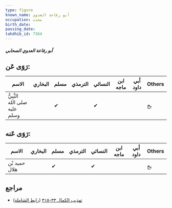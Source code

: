 ```yaml
---
type: figure
known_name: أبو رفاعة العدوي
occupation: محدث
birth_date:
passing_date:
tahdhib_id: 7364
---
```

##### أبو رفاعة العدوي الصحابي

## رَوَى عَن:
| الاسم                         | البخاري | مسلم | الترمذي | النسائي | ابن ماجه | أبي داود | Others |
| ----------------------------- | ------- | ---- | ------- | ------- | -------- | -------- | ------ |
| النَّبِيُّ صلى الله عليه وسلم |         | ✔    |         | ✔       |          |          | بخ     |
## رَوَى عَنه:
| الاسم         | البخاري | مسلم | الترمذي | النسائي | ابن ماجه | أبي داود | Others |
| ------------- | ------- | ---- | ------- | ------- | -------- | -------- | ------ |
| حميد بْن هلال |         | ✔    |         | ✔       |          |          | بخ     |
## مراجع
- [تهذيب الكمال ٣٣-٣١٥](obsidian://open?vault=Tahdhib-al-Kamal&file=Figures/٧٣٦٤-أبو%20رفاعة%20العدوي%20الصحابي) ([رابط الشاملة](https://shamela.ws/book/3722/17986))